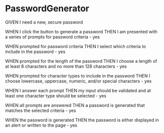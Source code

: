 # PasswordGenerator

GIVEN I need a new, secure password

WHEN I click the button to generate a password
THEN I am presented with a series of prompts for password criteria - yes

WHEN prompted for password criteria
THEN I select which criteria to include in the password - yes

WHEN prompted for the length of the password
THEN I choose a length of at least 8 characters and no more than 128 characters - yes

WHEN prompted for character types to include in the password
THEN I choose lowercase, uppercase, numeric, and/or special characters - yes

WHEN I answer each prompt
THEN my input should be validated and at least one character type should be selected - yes

WHEN all prompts are answered
THEN a password is generated that matches the selected criteria - yes

WHEN the password is generated
THEN the password is either displayed in an alert or written to the page - yes
